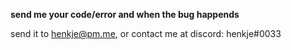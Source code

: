 **send me your code/error and when the bug happends**

send it to henkje@pm.me, or contact me at discord: henkje#0033
